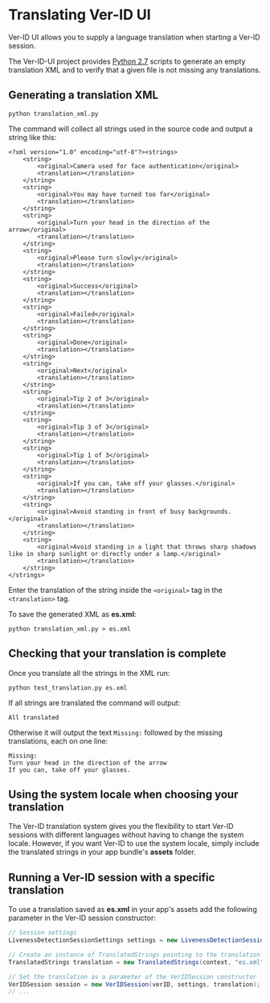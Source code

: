 # Translating Ver-ID UI

Ver-ID UI allows you to supply a language translation when starting a Ver-ID session.

The Ver-ID-UI project provides [Python 2.7](https://www.python.org/download/releases/2.7/) scripts to generate an empty translation XML and to verify that a given file is not missing any translations.

## Generating a translation XML

~~~shell
python translation_xml.py
~~~
The command will collect all strings used in the source code and output a string like this:

~~~shell
<?xml version="1.0" encoding="utf-8"?><strings>
    <string>
        <original>Camera used for face authentication</original>
        <translation></translation>
    </string>
    <string>
        <original>You may have turned too far</original>
        <translation></translation>
    </string>
    <string>
        <original>Turn your head in the direction of the arrow</original>
        <translation></translation>
    </string>
    <string>
        <original>Please turn slowly</original>
        <translation></translation>
    </string>
    <string>
        <original>Success</original>
        <translation></translation>
    </string>
    <string>
        <original>Failed</original>
        <translation></translation>
    </string>
    <string>
        <original>Done</original>
        <translation></translation>
    </string>
    <string>
        <original>Next</original>
        <translation></translation>
    </string>
    <string>
        <original>Tip 2 of 3</original>
        <translation></translation>
    </string>
    <string>
        <original>Tip 3 of 3</original>
        <translation></translation>
    </string>
    <string>
        <original>Tip 1 of 3</original>
        <translation></translation>
    </string>
    <string>
        <original>If you can, take off your glasses.</original>
        <translation></translation>
    </string>
    <string>
        <original>Avoid standing in front of busy backgrounds.</original>
        <translation></translation>
    </string>
    <string>
        <original>Avoid standing in a light that throws sharp shadows like in sharp sunlight or directly under a lamp.</original>
        <translation></translation>
    </string>
</strings>
~~~
Enter the translation of the string inside the `<original>` tag in the `<translation>` tag.

To save the generated XML as **es.xml**:

~~~shell
python translation_xml.py > es.xml
~~~

## Checking that your translation is complete
Once you translate all the strings in the XML run:

~~~shell
python test_translation.py es.xml
~~~
If all strings are translated the command will output:

~~~shell
All translated
~~~
Otherwise it will output the text `Missing:` followed by the missing translations, each on one line:

~~~shell
Missing:
Turn your head in the direction of the arrow
If you can, take off your glasses.
~~~

## Using the system locale when choosing your translation

The Ver-ID translation system gives you the flexibility to start Ver-ID sessions with different languages without having to change the system locale. However, if you want Ver-ID to use the system locale, simply include the translated strings in your app bundle's **assets** folder.

## Running a Ver-ID session with a specific translation

To use a translation saved as **es.xml** in your app's assets add the following parameter in the Ver-ID session constructor:

~~~java
// Session settings
LivenessDetectionSessionSettings settings = new LivenessDetectionSessionSettings();

// Create an instance of TranslatedStrings pointing to the translation file in the assets folder
TranslatedStrings translation = new TranslatedStrings(context, "es.xml", Locale.ES);

// Set the translation as a parameter of the VerIDSession constructor
VerIDSession session = new VerIDSession(verID, settings, translation);
// ...
~~~
